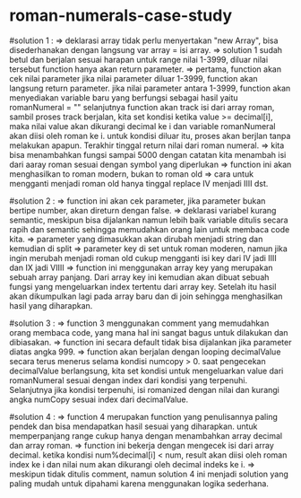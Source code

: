 # roman-numerals-case-study

#solution 1 :
=> deklarasi array tidak perlu menyertakan "new Array", bisa disederhanakan dengan langsung var array = isi array.
=> solution 1 sudah betul dan berjalan sesuai harapan untuk range nilai 1-3999, diluar nilai tersebut function hanya akan return parameter.
=> pertama, function akan cek nilai parameter
jika nilai parameter diluar 1-3999, function akan langsung return parameter.
jika nilai parameter antara 1-3999, function akan menyediakan variable baru yang berfungsi sebagai hasil yaitu romanNumeral = ""
selanjutnya function akan track isi dari array roman, sambil proses track berjalan, kita set kondisi ketika value >= decimal[i], maka nilai value akan dikurangi decimal ke i dan variable romanNumeral akan diisi oleh roman ke i.
untuk kondisi diluar itu, proses akan berjlan tanpa melakukan apapun.
Terakhir tinggal return nilai dari roman numeral.
 => kita bisa menambahkan fungsi sampai 5000 dengan catatan kita menambah isi dari aaray roman sesuai dengan symbol yang diperlukan
 => function ini akan menghasilkan to roman modern, bukan to roman old
 => cara untuk mengganti menjadi roman old hanya tinggal replace IV menjadi IIII dst.

#solution 2 :
=> function ini akan cek parameter, jika parameter bukan bertipe number, akan direturn dengan false.
=> deklarasi variabel kurang semantic, meskipun bisa dijalankan namun lebih baik variable ditulis secara rapih dan semantic sehingga memudahkan orang lain untuk membaca code kita.
=> parameter yang dimasukkan akan dirubah menjadi string dan kemudian di split
=> parameter key di set untuk roman moderen, namun jika ingin merubah menjadi roman old cukup mengganti isi key dari IV jadi IIII dan IX jadi VIIII
=> function ini menggunakan array key yang merupakan sebuah array panjang. Dari array key ini kemudian akan dibuat sebuah fungsi yang mengeluarkan index tertentu dari array key. Setelah itu hasil akan dikumpulkan lagi pada array baru dan di join sehingga menghasilkan hasil yang diharapkan.

#solution 3 :
=> function 3 menggunakan comment yang memudahkan orang membaca code, yang mana hal ini sangat bagus untuk dilakukan dan dibiasakan.
=> function ini secara default tidak bisa dijalankan jika parameter diatas angka 999.
=> function akan berjalan dengan looping decimalValue secara terus menerus selama kondisi numcopy > 0. saat pengecekan decimalValue berlangsung, kita set kondisi untuk mengeluarkan value dari romanNumeral sesuai dengan index dari kondisi yang terpenuhi. Selanjutnya jika kondisi terpenuhi, isi romanized dengan nilai dan kurangi angka numCopy sesuai index dari decimalValue.

#solution 4 :
=> function 4 merupakan function yang penulisannya paling pendek dan bisa mendapatkan hasil sesuai yang diharapkan. untuk memperpanjang range cukup hanya dengan menambahkan array decimal dan array roman.
=> function ini bekerja dengan mengecek isi dari array decimal. ketika kondisi num%decimal[i] < num, result akan diisi oleh roman index ke i dan nilai num akan dikurangi oleh decimal indeks ke i.
=> meskipun tidak ditulis comment, namun solution 4 ini menjadi solution yang paling mudah untuk dipahami karena menggunakan logika sederhana. 
